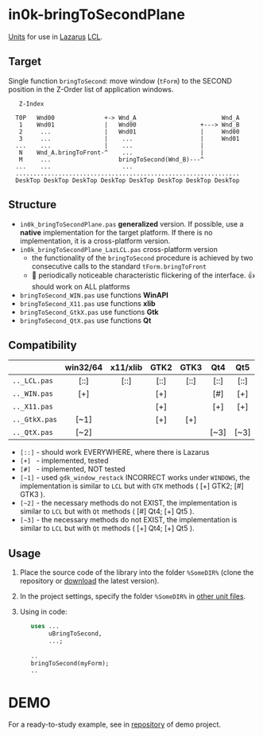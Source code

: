 
in0k-bringToSecondPlane
=======================

[Units][L1] for use in [Lazarus][L2] [LCL][L3].


Target
------

Single function `bringToSecond`:
move window (`tForm`) to the SECOND position
in the Z-Order list of application windows.


       Z-Index

      T0P   Wnd00              +-> Wnd_A                        Wnd_A
       1    Wnd01              |   Wnd00                  +---> Wnd_B
       2     ...               |   Wnd01                  |     Wnd00
       3     ...               |    ...                   |     Wnd01
      ...    ...               |    ...                   |
       N    Wnd_A.bringToFront-^    ...                   |
       M     ...                   bringToSecond(Wnd_B)---^
      ...    ...                    ...
      ...............................................................
      DeskTop DeskTop DeskTop DeskTop DeskTop DeskTop DeskTop DeskTop



Structure
---------

* `in0k_bringToSecondPlane.pas` **generalized** version.
   If possible, use a **native** implementation for the target platform.
   If there is no implementation, it is a cross-platform version.
* `in0k_bringToSecondPlane_LazLCL.pas` cross-platform version
   * the functionality of the `bringToSecond` procedure
     is achieved by two consecutive calls to the standard `tForm.bringToFront`
   * :shit: periodically noticeable characteristic flickering of the interface.
     :+1:   should work on ALL platforms
* `bringToSecond_WIN.pas`  use functions **WinAPI**
* `bringToSecond_X11.pas`  use functions **xlib**
* `bringToSecond_GtkX.pas` use functions **Gtk**
* `bringToSecond_QtX.pas`  use functions **Qt**



Compatibility
-------------

   |              |win32/64|x11/xlib|  GTK2  |  GTK3  |   Qt4  |   Qt5  |
   |:-------------|:------:|:------:|:------:|:------:|:------:|:------:|
   | `.._LCL.pas` |  [::]  |  [::]  |  [::]  |  [::]  |  [::]  |  [::]  |
   | `.._WIN.pas` |  [+]   |        |  [+]   |        |  [#]   |  [+]   |
   | `.._X11.pas` |        |        |  [+]   |        |  [+]   |  [+]   |
   | `.._GtkX.pas`|  [~1]  |        |  [+]   |  [+]   |        |        |
   | `.._QtX.pas` |  [~2]  |        |        |        |  [~3]  |  [~3]  |

- `[::]` - should work EVERYWHERE, where there is Lazarus
- `[+] ` - implemented, tested
- `[#] ` - implemented, NOT tested
- `[~1]` - used `gdk_window_restack` INCORRECT works under `WINDOWS`,
           the implementation is similar to `LCL`
           but with `GTK` methods ( [+] GTK2; [#] GTK3 ).
- `[~2]` - the necessary methods do not EXIST,
           the implementation is similar to `LCL`
           but with `Qt` methods ( [#] Qt4; [+] Qt5 ).
- `[~3]` - the necessary methods do not EXIST,
           the implementation is similar to `LCL`
           but with `Qt` methods ( [+] Qt4; [+] Qt5 ).



Usage
-----

1. Place the source code of the library into the folder `%SomeDIR%`
   (clone the repository or [download][R] the latest version).
2. In the project settings, specify the folder `%SomeDIR%`
   in [other unit files][L4].
3. Using in code:

     ```pascal    
        uses ...
             uBringToSecond,
             ...;
        
        ..
        bringToSecond(myForm);
        ..
     ```    



DEMO
====

For a ready-to-study example, see in [repository][D] of demo project.


[L1]:  http://wiki.lazarus.freepascal.org/Unit
[L2]:  https://www.lazarus-ide.org/
[L3]:  http://wiki.lazarus.freepascal.org/LCL
[L4]: http://wiki.lazarus.freepascal.org/IDE_Window:_Project_Options#Other_Unit_Files
[R]:  https://github.com/in0k-pas-src/in0k-bringToSecondPlane_src/releases
[D]:  https://github.com/in0k-pas-prj/in0k-bringToSecondPlane

